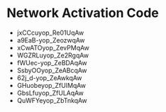 # Network Activation Code
* jxCCcuyop_Re01UqAw
* a9EaB-yop_ZeozwqAw
* xCwATOyop_ZevPMqAw
* WGZRLuyop_Ze2RgqAw
* fWUec-yop_ZeBDAqAw
* SsbyOOyop_ZeABcqAw
* 62j_d-yop_ZeAwkqAw
* GHuobeyop_ZfUIMqAw
* GbsLfuyop_ZfULAqAw
* QuWFYeyop_ZbTnkqAw